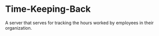 # Time-Keeping-Back
A server that serves for tracking the hours worked by employees in their organization.
